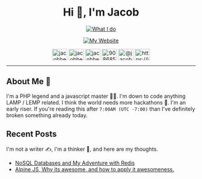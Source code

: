 <h1 align="center">Hi 👋, I'm Jacob</h1>
<span align="center">

[![What I do](https://readme-typing-svg.demolab.com?font=Montserrat&weight=800&pause=1000&color=FEFEFD&background=354349&center=true&vCenter=true&width=435&lines=Full-stack+web+developer+%E2%80%8D%F0%9F%91%A8%E2%80%8D%F0%9F%92%BB;5%2B+years+of+coding+experience+%F0%9F%92%AA;Always+learning+new+things+%F0%9F%9A%80)](https://jacobhenning.com)


[![My Website](https://img.shields.io/static/v1?label=&message=Checkout%20my%20awesome%20website%20%F0%9F%98%8E&color=354349&style=for-the-badge)](https://jacobhenning.com)


<a href="https://dev.to/jacobhenning" target="blank"><img align="center" src="https://raw.githubusercontent.com/rahuldkjain/github-profile-readme-generator/master/src/images/icons/Social/devto.svg" alt="jacobhenning" height="30" width="40" /></a>
<a href="https://twitter.com/jacobhe50394604" target="blank"><img align="center" src="https://raw.githubusercontent.com/rahuldkjain/github-profile-readme-generator/master/src/images/icons/Social/twitter.svg" alt="jacobhe50394604" height="30" width="40" /></a>
<a href="https://linkedin.com/in/jacobhenning" target="blank"><img align="center" src="https://raw.githubusercontent.com/rahuldkjain/github-profile-readme-generator/master/src/images/icons/Social/linked-in-alt.svg" alt="jacobhenning" height="30" width="40" /></a>
<a href="https://stackoverflow.com/users/9086856/jacob" target="blank"><img align="center" src="https://raw.githubusercontent.com/rahuldkjain/github-profile-readme-generator/master/src/images/icons/Social/stack-overflow.svg" alt="9086856/jacob" height="30" width="40" /></a>
<a href="https://medium.com/@jacob_henning" target="blank"><img align="center" src="https://raw.githubusercontent.com/rahuldkjain/github-profile-readme-generator/master/src/images/icons/Social/medium.svg" alt="@jacob_henning" height="30" width="40" /></a>
<a href="https://jacobhenning.com/feed/" target="blank"><img align="center" src="https://raw.githubusercontent.com/rahuldkjain/github-profile-readme-generator/master/src/images/icons/Social/rss.svg" alt="https://jacobhenning.com/feed/" height="30" width="40" /></a>

</span>

<hr>

## About Me 🤘

I'm a PHP legend and a javascript master 👨‍💻. I'm down to code anything LAMP / LEMP related. I think the world needs more hackathons 🚀. I'm an early riser. If you're reading this after `7:00AM (UTC -7:00)` than I've definitely broken something already today.

## Recent Posts

I'm not a writer ✍️, I'm a thinker 🧠, and here are my thoughts.

<!-- BLOG-POST-LIST:START -->
- [NoSQL Databases and My Adventure with Redis](https://jacobhenning.com/nosql-databases-and-my-adventure-with-redis/)
- [Alpine JS, Why its awesome, and how to apply it awesomeness.](https://jacobhenning.com/alpine-js-why-its-awesome-and-how-to-apply-it-awesomeness/)
<!-- BLOG-POST-LIST:END -->

